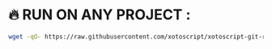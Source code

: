 # 🔥 RUN ON ANY PROJECT : 

``` bash
wget -qO- https://raw.githubusercontent.com/xotoscript/xotoscript-git-reset/development/install.sh
```